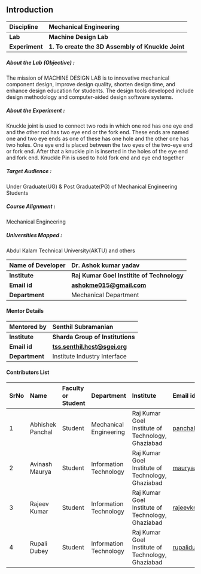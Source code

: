 ## Introduction

<b>Discipline | <b>Mechanical Engineering
:--|:--|
<b> Lab | <b> Machine Design Lab
<b> Experiment|     <b> 1. To create the 3D Assembly of Knuckle Joint

<h5> About the Lab (Objective) : </h5>
The mission of MACHINE DESIGN LAB is to innovative mechanical component design, improve design quality, shorten design time, and enhance design education for students. The design tools developed include design methodology and computer-aided design software systems.


<h5> About the Experiment : </h5>

Knuckle joint is used to connect two rods in which one rod has one eye end and the other rod has two eye end or the fork end. These ends are named one and two eye ends as one of these has one hole and the other one has two holes.
One eye end is placed between the two eyes of the two-eye end or fork end. After that a knuckle pin is inserted in the holes of the eye end and fork end. Knuckle Pin is used to hold fork end and eye end together

<h5> Target Audience : </h5>

Under Graduate(UG) & Post Graduate(PG) of Mechanical Engineering Students

<h5> Course Alignment : </h5>

Mechanical Engineering

<h5> Universities Mapped : </h5>

Abdul Kalam Technical University(AKTU) and others

<b>Name of Developer | <b> Dr. Ashok kumar yadav
:--|:--|
<b> Institute | <b> Raj Kumar Goel Institite of Technology
<b> Email id|     <b> ashokme015@gmail.com
<b> Department | Mechanical Department

#### Mentor Details

<b>Mentored by | <b> Senthil Subramanian
:--|:--|
<b> Institute | <b> Sharda Group of Institutions
<b> Email id|     <b> tss.senthil.hcst@sgei.org
<b> Department | Institute Industry Interface

#### Contributors List

SrNo | Name | Faculty or Student | Department| Institute | Email id
:--|:--|:--|:--|:--|:--|
1 | Abhishek Panchal| Student | Mechanical  Engineering  | Raj Kumar Goel Institute of Technology, Ghaziabad | panchalgabhishek@gmail.com
2 | Avinash Maurya  | Student | Information Technology   | Raj Kumar Goel Institute of Technology, Ghaziabad|mauryaavinash98@gmail.com
3 | Rajeev Kumar    | Student | Information Technology   | Raj Kumar Goel Institute of Technology, Ghaziabad|rajeevkr8585@gmail.com,
4 | Rupali Dubey    | Student | Information Technology   | Raj Kumar Goel Institute of Technology, Ghaziabad|rupalidubey1304@gmail.com
